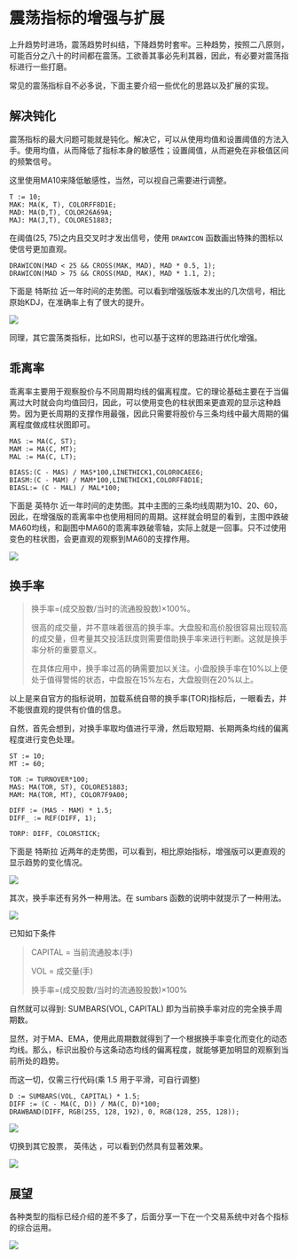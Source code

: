 # 震荡指标的增强与扩展
上升趋势时进场，震荡趋势时纠结，下降趋势时套牢。三种趋势，按照二八原则，可能百分之八十的时间都在震荡。工欲善其事必先利其器，因此，有必要对震荡指标进行一些打磨。

常见的震荡指标自不必多说，下面主要介绍一些优化的思路以及扩展的实现。

## 解决钝化
震荡指标的最大问题可能就是钝化。解决它，可以从使用均值和设置阈值的方法入手。使用均值，从而降低了指标本身的敏感性；设置阈值，从而避免在非极值区间的频繁信号。

这里使用MA10来降低敏感性，当然，可以视自己需要进行调整。

```
T := 10;
MAK: MA(K, T), COLORFF8D1E;
MAD: MA(D,T), COLOR26A69A;
MAJ: MA(J,T), COLORE51883;
``` 

在阈值(25, 75)之内且交叉时才发出信号，使用 `DRAWICON` 函数画出特殊的图标以使信号更加直观。

```
DRAWICON(MAD < 25 && CROSS(MAK, MAD), MAD * 0.5, 1);
DRAWICON(MAD > 75 && CROSS(MAD, MAK), MAD * 1.1, 2);
```

下面是 特斯拉 近一年时间的走势图。可以看到增强版版本发出的几次信号，相比原始KDJ，在准确率上有了很大的提升。

![](imgs/09-indicators-kdj.jpg)

同理，其它震荡类指标，比如RSI，也可以基于这样的思路进行优化增强。

## 乖离率
乖离率主要用于观察股价与不同周期均线的偏离程度。它的理论基础主要在于当偏离过大时就会向均值回归，因此，可以使用变色的柱状图来更直观的显示这种趋势。因为更长周期的支撑作用最强，因此只需要将股价与三条均线中最大周期的偏离程度做成柱状图即可。

```
MAS := MA(C, ST);
MAM := MA(C, MT);
MAL := MA(C, LT);

BIASS:(C - MAS) / MAS*100,LINETHICK1,COLOR0CAEE6;
BIASM:(C - MAM) / MAM*100,LINETHICK1,COLORFF8D1E;
BIASL:= (C - MAL) / MAL*100;
```

下面是 英特尔 近一年时间的走势图。其中主图的三条均线周期为10、20、60，因此，在增强版的乖离率中也使用相同的周期。这样就会明显的看到，主图中跌破MA60均线，和副图中MA60的乖离率跌破零轴，实际上就是一回事。只不过使用变色的柱状图，会更直观的观察到MA60的支撑作用。

![](imgs/09-indicators-bias.jpg)

## 换手率
> 换手率=(成交股数/当时的流通股股数)×100%。
> 
> 很高的成交量，并不意味着很高的换手率。大盘股和高价股很容易出现较高的成交量，但考量其交投活跃度则需要借助换手率来进行判断。这就是换手率分析的重要意义。
>
> 在具体应用中，换手率过高的确需要加以关注。小盘股换手率在10%以上便处于值得警惕的状态，中盘股在15%左右，大盘股则在20%以上。 

以上是来自官方的指标说明，加载系统自带的换手率(TOR)指标后，一眼看去，并不能很直观的提供有价值的信息。

自然，首先会想到，对换手率取均值进行平滑，然后取短期、长期两条均线的偏离程度进行变色处理。

```
ST := 10;
MT := 60;

TOR := TURNOVER*100;
MAS: MA(TOR, ST), COLORE51883;
MAM: MA(TOR, MT), COLOR7F9A00;

DIFF := (MAS - MAM) * 1.5;
DIFF_ := REF(DIFF, 1);

TORP: DIFF, COLORSTICK;
```

下面是 特斯拉 近两年的走势图，可以看到，相比原始指标，增强版可以更直观的显示趋势的变化情况。

![](imgs/09-indicators-tor.jpg)

其次，换手率还有另外一种用法。在 sumbars 函数的说明中就提示了一种用法。

![](imgs/09-indicators-sumbars.jpg)

已知如下条件

> 
> CAPITAL = 当前流通股本(手)
> 
> VOL = 成交量(手)
> 
> 换手率=(成交股数/当时的流通股股数)×100%
> 

自然就可以得到: SUMBARS(VOL, CAPITAL) 即为当前换手率对应的完全换手周期数。

显然，对于MA、EMA，使用此周期数就得到了一个根据换手率变化而变化的动态均线。那么，标识出股价与这条动态均线的偏离程度，就能够更加明显的观察到当前所处的趋势。

而这一切，仅需三行代码(乘 1.5 用于平滑，可自行调整)

```
D := SUMBARS(VOL, CAPITAL) * 1.5;
DIFF := (C - MA(C, D)) / MA(C, D)*100;
DRAWBAND(DIFF, RGB(255, 128, 192), 0, RGB(128, 255, 128));
```

![](imgs/09-indicators-tor-ma.jpg)

切换到其它股票， 英伟达 ，可以看到仍然具有显著效果。

![](imgs/09-indicators-tor-ma-nvda.jpg)

## 展望

各种类型的指标已经介绍的差不多了，后面分享一下在一个交易系统中对各个指标的综合运用。

![](imgs/09-indicators-qqq.jpg)